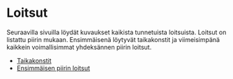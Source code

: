 # Loitsut

Seuraavilla sivuilla löydät kuvaukset kaikista tunnetuista loitsuista. Loitsut on listattu piirin mukaan. Ensimmäisenä löytyvät taikakonstit ja viimeisimpänä kaikkein voimallisimmat yhdeksännen piirin loitsut.

* [Taikakonstit](0_piirin_taikakonstit.md)
* [Ensimmäisen piirin loitsut](1_piirin_loitsut.md)